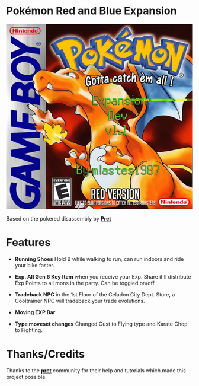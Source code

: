# Pokémon Red and Blue Expansion

![ScreenShot](pokered-expansion-dev-box-art.jpg)

Based on the pokered disassembly by [**Pret**](https://github.com/pret/pokered)

# Features

- **Running Shoes** Hold B while walking to run, can run indoors and ride your bike faster.

- **Exp. All Gen 6 Key Item** when you receive your Exp. Share it'll distribute Exp Points to all
mons in the party.  Can be toggled on/off.

- **Tradeback NPC** in the 1st Floor of the Celadon City Dept. Store, a Cooltrainer NPC will tradeback
your trade evolutions.

- **Moving EXP Bar**

- **Type moveset changes** Changed Gust to Flying type and Karate Chop to Fighting.

# Thanks/Credits

Thanks to the [**pret**](https://pret.github.io) community for their help and tutorials which made this
project possible.
